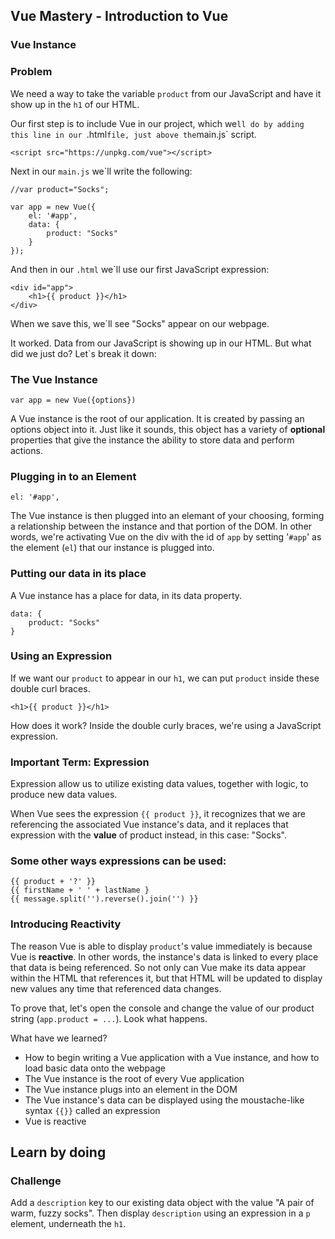 ## Vue Mastery - Introduction to Vue

### Vue Instance

### Problem

We need a way to take the variable `product` from our JavaScript and have it show up in the `h1` of our HTML.

Our first step is to include Vue in our project, which we`ll do by adding this line in our `.html` file, just above the `main.js` script.

```
<script src="https://unpkg.com/vue"></script>
```

Next in our `main.js` we`ll write the following:

```
//var product="Socks";

var app = new Vue({
    el: '#app',
    data: {
        product: "Socks"
    }
});
```

And then in our `.html` we`ll use our first JavaScript expression:

```
<div id="app">
    <h1>{{ product }}</h1>
</div>
```

When we save this, we`ll see "Socks" appear on our webpage.

It worked. Data from our JavaScript is showing up in our HTML. But what did we just do? Let`s break it down:

### The Vue Instance

```
var app = new Vue({options})
```

A Vue instance is the root of our application. It is created by passing an options object into it. Just like it sounds, this object has a variety of __optional__ properties that give the instance the ability to store data and perform actions.

### Plugging in to an Element

```
el: '#app',
```

The Vue instance is then plugged into an elemant of your choosing, forming a relationship between the instance and that portion of the DOM. In other words, we're activating Vue on the div with the id of `app` by setting '`#app`' as the element (`el`) that our instance is plugged into.

### Putting our data in its place
A Vue instance has a place for data, in its data property.

```
data: {
    product: "Socks"
}
```

### Using an Expression
If we want our `product` to appear in our `h1`, we can put `product` inside these double curl braces.

```
<h1>{{ product }}</h1>
```

How does it work? Inside the double curly braces, we're using a JavaScript expression.

### Important Term: Expression

Expression allow us to utilize existing data values, together with logic, to produce new data values.

When Vue sees the expression `{{ product }}`, it recognizes that we are referencing the associated Vue instance's data, and it replaces that expression with the __value__ of product instead, in this case: "Socks".

### Some other ways expressions can be used:

```
{{ product + '?' }}
{{ firstName + ' ' + lastName }
{{ message.split('').reverse().join('') }}
```

### Introducing Reactivity
The reason Vue is able to display `product`'s value immediately is because Vue is __reactive__. In other words, the instance's data is linked to every place that data is being referenced. So not only can Vue make its data appear within the HTML that references it, but that HTML will be updated to display new values any time that referenced data changes.

To prove that, let's open the console and change the value of our product string (`app.product = ...`). Look what happens.

What have we learned?
- How to begin writing a Vue application with a Vue instance, and how to load basic data onto the webpage
- The Vue instance is the root of every Vue application
- The Vue instance plugs into an element in the DOM
- The Vue instance's data can be displayed using the moustache-like syntax `{{}}` called an expression
- Vue is reactive

## Learn by doing
### Challenge
Add a `description` key to our existing data object with the value "A pair of warm, fuzzy socks". Then display `description` using an expression in a `p` element, underneath the `h1`.




